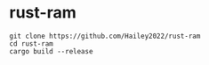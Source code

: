 # rust-ram
```
git clone https://github.com/Hailey2022/rust-ram
cd rust-ram
cargo build --release
```
